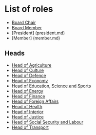 # List of roles

- [Board Chair](board_chair.md)
- [Board Member](board_member.md)
- [President] (president.md)
- [Member] (member.md)

## Heads

- [Head of Agriculture](head_of/agriculture.md)
- [Head of Culture](head_of/culture.md)
- [Head of Defence](head_of/defence.md)
- [Head of Economy](head_of/economy.md)
- [Head of Education, Science and Sports](head_of/education_science_and_sports.md)
- [Head of Energy](head_of/energy.md)
- [Head of Finance](head_of/finance.md)
- [Head of Foreign Affairs](head_of/foreign_affairs.md)
- [Head of Health](head_of/health.md)
- [Head of Interior](head_of/interior.md)
- [Head of Justice](head_of/justice.md)
- [Head of Social Security and Labour](head_of/social_security_and_labour.md)
- [Head of Transport](head_of/transport.md)
